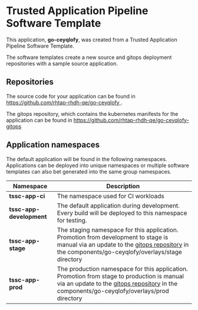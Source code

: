 # Trusted Application Pipeline Software Template

This application, **go-ceyqlofy**, was created from a Trusted Application Pipeline Software Template.

The software templates create a new source and gitops deployment repositories with a sample source application. 

## Repositories

The source code for your application can be found in [https://github.com/rhtap-rhdh-qe/go-ceyqlofy ](https://github.com/rhtap-rhdh-qe/go-ceyqlofy ).
 
The gitops repository, which contains the kubernetes manifests for the application can be found in 
[https://github.com/rhtap-rhdh-qe/go-ceyqlofy-gitops ](https://github.com/rhtap-rhdh-qe/go-ceyqlofy-gitops ) 

## Application namespaces 

The default application will be found in the following namespaces. Applications can be deployed into unique namespaces or multiple software templates can also bet generated into the same group namespaces.  

|  Namespace   |  Description   |  
| -------- | -------- |
| **tssc-app-ci** | The namespace used for CI workloads |
| **tssc-app-development** | The default application during development. Every build will be deployed to this namespace for testing. |
| **tssc-app-stage** | The staging namespace for this application. Promotion from development to stage is manual via an update to the [gitops repository](https://github.com/rhtap-rhdh-qe/go-ceyqlofy-gitops ) in the components/go-ceyqlofy/overlays/stage directory |
| **tssc-app-prod** | The production namespace for this application. Promotion from stage to production is manual via an update to the [gitops repository](https://github.com/rhtap-rhdh-qe/go-ceyqlofy-gitops ) in the components/go-ceyqlofy/overlays/prod directory |